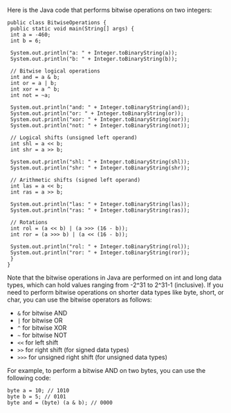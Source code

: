 Here is the Java code that performs bitwise operations on two integers:
```
public class BitwiseOperations {
 public static void main(String[] args) {
 int a = -460;
 int b = 6;
 
 System.out.println("a: " + Integer.toBinaryString(a));
 System.out.println("b: " + Integer.toBinaryString(b));
 
 // Bitwise logical operations
 int and = a & b;
 int or = a | b;
 int xor = a ^ b;
 int not = ~a;
 
 System.out.println("and: " + Integer.toBinaryString(and));
 System.out.println("or: " + Integer.toBinaryString(or));
 System.out.println("xor: " + Integer.toBinaryString(xor));
 System.out.println("not: " + Integer.toBinaryString(not));
 
 // Logical shifts (unsigned left operand)
 int shl = a << b;
 int shr = a >> b;
 
 System.out.println("shl: " + Integer.toBinaryString(shl));
 System.out.println("shr: " + Integer.toBinaryString(shr));
 
 // Arithmetic shifts (signed left operand)
 int las = a << b;
 int ras = a >> b;
 
 System.out.println("las: " + Integer.toBinaryString(las));
 System.out.println("ras: " + Integer.toBinaryString(ras));
 
 // Rotations
 int rol = (a << b) | (a >>> (16 - b));
 int ror = (a >>> b) | (a << (16 - b));
 
 System.out.println("rol: " + Integer.toBinaryString(rol));
 System.out.println("ror: " + Integer.toBinaryString(ror));
 }
}
``` 
Note that the bitwise operations in Java are performed on int and long data types, which can hold values ranging from -2^31 to 2^31-1 (inclusive). If you need to perform bitwise operations on shorter data types like byte, short, or char, you can use the bitwise operators as follows:
- `&` for bitwise AND
- `|` for bitwise OR
- `^` for bitwise XOR
- `~` for bitwise NOT
- `<<` for left shift
- `>>` for right shift (for signed data types)
- `>>>` for unsigned right shift (for unsigned data types)
 
For example, to perform a bitwise AND on two bytes, you can use the following code:
```
byte a = 10; // 1010
byte b = 5; // 0101
byte and = (byte) (a & b); // 0000
```

